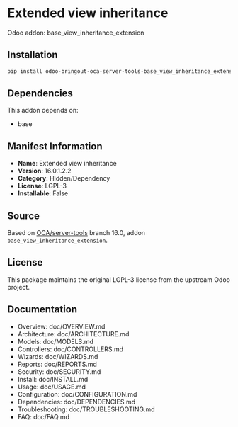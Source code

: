 # Extended view inheritance

Odoo addon: base_view_inheritance_extension

## Installation

```bash
pip install odoo-bringout-oca-server-tools-base_view_inheritance_extension
```

## Dependencies

This addon depends on:
- base

## Manifest Information

- **Name**: Extended view inheritance
- **Version**: 16.0.1.2.2
- **Category**: Hidden/Dependency
- **License**: LGPL-3
- **Installable**: False

## Source

Based on [OCA/server-tools](https://github.com/OCA/server-tools) branch 16.0, addon `base_view_inheritance_extension`.

## License

This package maintains the original LGPL-3 license from the upstream Odoo project.

## Documentation

- Overview: doc/OVERVIEW.md
- Architecture: doc/ARCHITECTURE.md
- Models: doc/MODELS.md
- Controllers: doc/CONTROLLERS.md
- Wizards: doc/WIZARDS.md
- Reports: doc/REPORTS.md
- Security: doc/SECURITY.md
- Install: doc/INSTALL.md
- Usage: doc/USAGE.md
- Configuration: doc/CONFIGURATION.md
- Dependencies: doc/DEPENDENCIES.md
- Troubleshooting: doc/TROUBLESHOOTING.md
- FAQ: doc/FAQ.md
